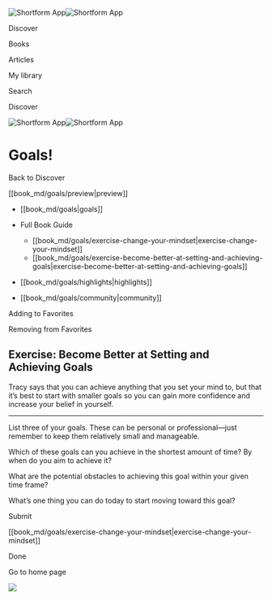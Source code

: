 ![Shortform App](/img/logo.36a2399e.svg)![Shortform App](/img/logo-dark.70c1b072.svg)

Discover

Books

Articles

My library

Search

Discover

![Shortform App](/img/logo.36a2399e.svg)![Shortform App](/img/logo-dark.70c1b072.svg)

# Goals!

Back to Discover

[[book_md/goals/preview|preview]]

  * [[book_md/goals|goals]]
  * Full Book Guide

    * [[book_md/goals/exercise-change-your-mindset|exercise-change-your-mindset]]
    * [[book_md/goals/exercise-become-better-at-setting-and-achieving-goals|exercise-become-better-at-setting-and-achieving-goals]]
  * [[book_md/goals/highlights|highlights]]
  * [[book_md/goals/community|community]]



Adding to Favorites 

Removing from Favorites 

## Exercise: Become Better at Setting and Achieving Goals

Tracy says that you can achieve anything that you set your mind to, but that it’s best to start with smaller goals so you can gain more confidence and increase your belief in yourself.

* * *

List three of your goals. These can be personal or professional—just remember to keep them relatively small and manageable.

Which of these goals can you achieve in the shortest amount of time? By when do you aim to achieve it?

What are the potential obstacles to achieving this goal within your given time frame?

What’s one thing you can do today to start moving toward this goal?

Submit 

[[book_md/goals/exercise-change-your-mindset|exercise-change-your-mindset]]

Done

Go to home page 

![](https://bat.bing.com/action/0?ti=56018282&Ver=2&mid=5305b030-2f43-4723-881c-79594d25c37c&sid=49fff5b0636c11eeb9c611038afc8668&vid=4a005010636c11ee80c703d4c4a7acd5&vids=0&msclkid=N&pi=0&lg=en-US&sw=800&sh=600&sc=24&nwd=1&tl=Shortform%20%7C%20Goals!&p=https%3A%2F%2Fwww.shortform.com%2Fapp%2Fbook%2Fgoals%2Fexercise-become-better-at-setting-and-achieving-goals&r=&lt=460&evt=pageLoad&sv=1&rn=572472)
